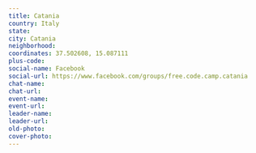 ```yaml
---
title: Catania
country: Italy
state: 
city: Catania
neighborhood: 
coordinates: 37.502608, 15.087111
plus-code:
social-name: Facebook
social-url: https://www.facebook.com/groups/free.code.camp.catania
chat-name:
chat-url:
event-name:
event-url:
leader-name:
leader-url:
old-photo: 
cover-photo:
---
```

